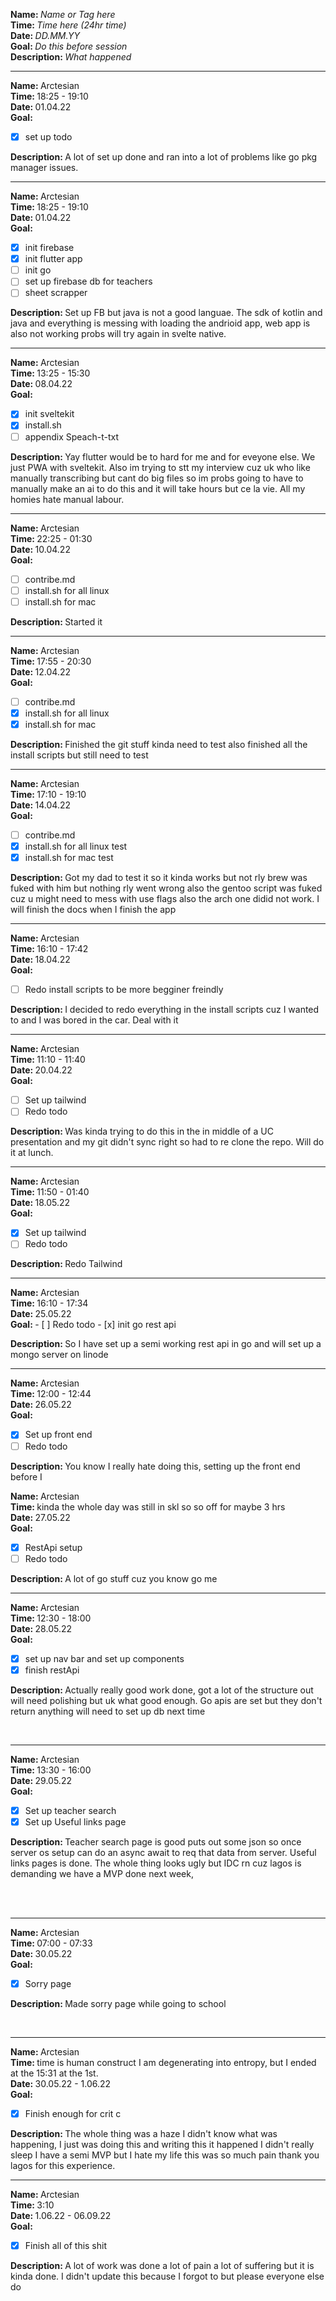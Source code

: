 <strong>Name: </strong><em>Name or Tag here</em>
<br>
<strong>Time: </strong> <em>Time here (24hr time)</em>
<br>
<strong>Date: </strong> <em>DD.MM.YY</em>
<br>
<strong>Goal: </strong> <em>Do this before session </em>
<br>
<strong>Description: </strong> <em>What happened</em>

<hr>

<strong>Name: </strong> Arctesian
<br>
<strong>Time: </strong> 18:25 - 19:10
<br>
<strong>Date: </strong> 01.04.22
<br>
<strong>Goal: </strong>

- [x] set up todo
      <br>

<strong>Description: </strong>
A lot of set up done and ran into a lot of problems like go pkg manager issues.

<hr>

<strong>Name: </strong> Arctesian
<br>
<strong>Time: </strong> 18:25 - 19:10
<br>
<strong>Date: </strong> 01.04.22
<br>
<strong>Goal: </strong>

- [x] init firebase
- [x] init flutter app
- [ ] init go
- [ ] set up firebase db for teachers
- [ ] sheet scrapper
      <br>

<strong>Description: </strong>
Set up FB but java is not a good languae. The sdk of kotlin and java and everything is messing with loading the andrioid app, web app is also not working probs will try again in svelte native.

<hr>

<strong>Name: </strong> Arctesian
<br>
<strong>Time: </strong> 13:25 - 15:30
<br>
<strong>Date: </strong> 08.04.22
<br>
<strong>Goal: </strong>

- [x] init sveltekit
- [x] install.sh
- [ ] appendix Speach-t-txt
      <br>

<strong>Description: </strong>
Yay flutter would be to hard for me and for eveyone else. We just PWA with sveltekit. Also im trying to stt my interview cuz uk who like manually transcribing but cant do big files so im probs going to have to manually make an ai to do this and it will take hours but ce la vie. All my homies hate manual labour.

<hr>

<strong>Name: </strong> Arctesian
<br>
<strong>Time: </strong> 22:25 - 01:30
<br>
<strong>Date: </strong> 10.04.22
<br>
<strong>Goal: </strong>

- [ ] contribe.md
- [ ] install.sh for all linux
- [ ] install.sh for mac
      <br>

<strong>Description: </strong>
Started it

<hr>

<strong>Name: </strong> Arctesian
<br>
<strong>Time: </strong> 17:55 - 20:30
<br>
<strong>Date: </strong> 12.04.22
<br>
<strong>Goal: </strong>

- [ ] contribe.md
- [x] install.sh for all linux
- [x] install.sh for mac
      <br>

<strong>Description: </strong>
Finished the git stuff kinda need to test also finished all the install scripts but still need to test

<hr>

<strong>Name: </strong> Arctesian
<br>
<strong>Time: </strong> 17:10 - 19:10
<br>
<strong>Date: </strong> 14.04.22
<br>
<strong>Goal: </strong>

- [ ] contribe.md
- [x] install.sh for all linux test
- [x] install.sh for mac test
      <br>

<strong>Description: </strong>
Got my dad to test it so it kinda works but not rly brew was fuked with him but nothing rly went wrong also the gentoo script was fuked cuz u might need to mess with use flags also the arch one didid not work. I will finish the docs when I finish the app

<hr>

<strong>Name: </strong> Arctesian
<br>
<strong>Time: </strong> 16:10 - 17:42
<br>
<strong>Date: </strong> 18.04.22
<br>
<strong>Goal: </strong>

- [ ] Redo install scripts to be more begginer freindly
      <br>

<strong>Description: </strong>
I decided to redo everything in the install scripts cuz I wanted to and I was bored in the car. Deal with it

<hr>

<strong>Name: </strong> Arctesian
<br>
<strong>Time: </strong> 11:10 - 11:40
<br>
<strong>Date: </strong> 20.04.22
<br>
<strong>Goal: </strong>

- [ ] Set up tailwind
- [ ] Redo todo
      <br>

<strong>Description: </strong>
Was kinda trying to do this in the in middle of a UC presentation and my git didn't sync right so had to re clone the repo. Will do it at lunch.

<hr>

<strong>Name: </strong> Arctesian
<br>
<strong>Time: </strong> 11:50 - 01:40
<br>
<strong>Date: </strong> 18.05.22
<br>
<strong>Goal: </strong>

- [x] Set up tailwind
- [ ] Redo todo

<strong>Description: </strong>
Redo Tailwind

<hr>
<strong>Name: </strong> Arctesian
<br>
<strong>Time: </strong> 16:10 - 17:34
<br>
<strong>Date: </strong> 25.05.22
<br>
<strong>Goal: </strong>
- [ ] Redo todo 
- [x] init go rest api
<br>

<strong>Description: </strong>
So I have set up a semi working rest api in go and will set up a mongo server on linode

<hr>

<strong>Name: </strong> Arctesian
<br>
<strong>Time: </strong> 12:00 - 12:44
<br>
<strong>Date: </strong> 26.05.22
<br>
<strong>Goal: </strong>

- [x] Set up front end
- [ ] Redo todo

<strong>Description: </strong>
You know I really hate doing this, setting up the front end before I
<br>

<strong>Name: </strong> Arctesian
<br>
<strong>Time: </strong> kinda the whole day was still in skl so so off for maybe 3 hrs
<br>
<strong>Date: </strong> 27.05.22
<br>
<strong>Goal: </strong>

- [x] RestApi setup
- [ ] Redo todo

<strong>Description: </strong>
A lot of go stuff cuz you know go me
<br>

<hr>
<strong>Name: </strong> Arctesian
<br>
<strong>Time: </strong> 12:30 - 18:00 
<br>
<strong>Date: </strong> 28.05.22
<br>
<strong>Goal: </strong>

- [x] set up nav bar and set up components
- [x] finish restApi

<strong>Description: </strong>
Actually really good work done, got a lot of the structure out will need polishing but uk what good enough. Go apis are set but they don't return anything will need to set up db next time

<br>
<hr>
<strong>Name: </strong> Arctesian
<br>
<strong>Time: </strong> 13:30 - 16:00
<br>
<strong>Date: </strong> 29.05.22
<br>
<strong>Goal: </strong>

- [x] Set up teacher search
- [x] Set up Useful links page

<strong>Description: </strong>
Teacher search page is good puts out some json so once server os setup can do an async await to req that data from server. Useful links pages is done. The whole thing looks ugly but IDC rn cuz lagos is demanding we have a MVP done next week,

<br>

<br>
<hr>
<strong>Name: </strong> Arctesian
<br>
<strong>Time: </strong> 07:00 - 07:33
<br>
<strong>Date: </strong> 30.05.22
<br>
<strong>Goal: </strong>

- [x] Sorry page

<strong>Description: </strong>
Made sorry page while going to school

<br>

<hr>
<strong>Name: </strong> Arctesian
<br>
<strong>Time: </strong> time is human construct I am degenerating into entropy, but I ended at the 15:31 at the 1st.
<br>
<strong>Date: </strong> 30.05.22 - 1.06.22
<br>
<strong>Goal: </strong>

- [x] Finish enough for crit c

<strong>Description: </strong>
The whole thing was a haze I didn't know what was happening, I just was doing this and writing this it happened I didn't really sleep I have a semi MVP but I hate my life this was so much pain thank you lagos for this experience.
<br>

<hr>
<strong>Name: </strong> Arctesian
<br>
<strong>Time: </strong>  3:10
<br>
<strong>Date: </strong>  1.06.22 - 06.09.22
<br>
<strong>Goal: </strong>

- [x] Finish all of this shit

<strong>Description: </strong>
A lot of work was done a lot of pain a lot of suffering but it is kinda done. I didn't update this because I forgot to but please everyone else do
<br>
